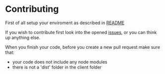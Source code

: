 # Contributing
First of all setup your enviroment as described in [README](https://github.com/OG-Gardavsky/budget_app/blob/main/README.md)

If you wish to contribute first look into the opened [issues](https://github.com/OG-Gardavsky/budget_app/issues), or you can think up anything else.

When you finish your code, before you create a new pull request make sure that:
- your code does not include any node modules
- there is not a 'dist' folder in the client folder
